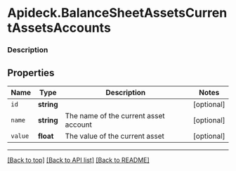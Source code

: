 # Apideck.BalanceSheetAssetsCurrentAssetsAccounts

### Description

## Properties
Name | Type | Description | Notes
------------ | ------------- | ------------- | -------------
`id` | **string** |  | [optional] 
`name` | **string** | The name of the current asset account | [optional] 
`value` | **float** | The value of the current asset | [optional] 





---

[[Back to top]](#) [[Back to API list]](../../../../README.md#documentation-for-api-endpoints) [[Back to README]](../../../../README.md)



